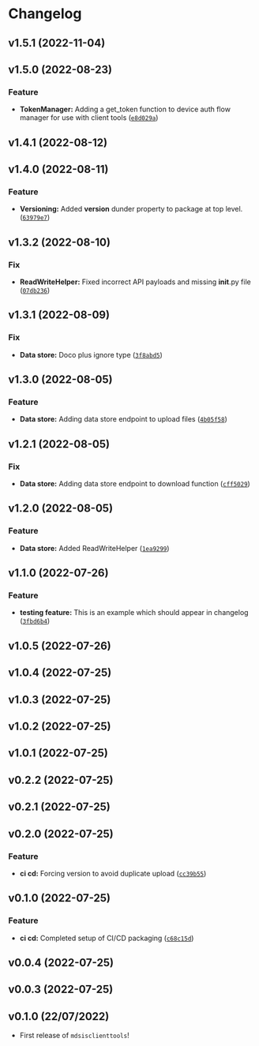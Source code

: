 # Changelog

<!--next-version-placeholder-->

## v1.5.1 (2022-11-04)


## v1.5.0 (2022-08-23)
### Feature
* **TokenManager:** Adding a get_token function to device auth flow manager for use with client tools ([`e8d029a`](https://github.com/gbrrestoration/mds-is-client-tools/commit/e8d029a21ddf6ea838e8d62c9e8f331c925a9002))

## v1.4.1 (2022-08-12)


## v1.4.0 (2022-08-11)
### Feature
* **Versioning:** Added __version__ dunder property to package at top level. ([`63979e7`](https://github.com/gbrrestoration/mds-is-client-tools/commit/63979e77b609f672e4792b851f237522401f60be))

## v1.3.2 (2022-08-10)
### Fix
* **ReadWriteHelper:** Fixed incorrect API payloads and missing __init__.py file ([`07db236`](https://github.com/gbrrestoration/mds-is-client-tools/commit/07db236456d981576ce7ec3dfffcd3f4fc81a0c8))

## v1.3.1 (2022-08-09)
### Fix
* **Data store:** Doco plus ignore type ([`3f8abd5`](https://github.com/gbrrestoration/mds-is-client-tools/commit/3f8abd581ec0c13fd09627822e660aa9778aa634))

## v1.3.0 (2022-08-05)
### Feature
* **Data store:** Adding data store endpoint to upload files ([`4b05f58`](https://github.com/gbrrestoration/mds-is-client-tools/commit/4b05f588e1192680aa3fdee8003f00e804243b16))

## v1.2.1 (2022-08-05)
### Fix
* **Data store:** Adding data store endpoint to download function ([`cff5029`](https://github.com/gbrrestoration/mds-is-client-tools/commit/cff5029eb626b2936829d3c63852991a94a26985))

## v1.2.0 (2022-08-05)
### Feature
* **Data store:** Added ReadWriteHelper ([`1ea9299`](https://github.com/gbrrestoration/mds-is-client-tools/commit/1ea929911d9a29fcb7c67b8fcdc01decbd0e60b9))

## v1.1.0 (2022-07-26)
### Feature
* **testing feature:** This is an example which should appear in changelog ([`3fbd6b4`](https://github.com/gbrrestoration/mds-is-client-tools/commit/3fbd6b4a0b920a3bb946d0e2369b3369f84a40ad))

## v1.0.5 (2022-07-26)


## v1.0.4 (2022-07-25)


## v1.0.3 (2022-07-25)


## v1.0.2 (2022-07-25)


## v1.0.1 (2022-07-25)


## v0.2.2 (2022-07-25)


## v0.2.1 (2022-07-25)


## v0.2.0 (2022-07-25)
### Feature
* **ci cd:** Forcing version to avoid duplicate upload ([`cc39b55`](https://github.com/gbrrestoration/mds-is-client-tools/commit/cc39b55d354accce0e826dbe52c9244f7a75eb5b))

## v0.1.0 (2022-07-25)
### Feature
* **ci cd:** Completed setup of CI/CD packaging ([`c68c15d`](https://github.com/gbrrestoration/mds-is-client-tools/commit/c68c15dd58622df9ffee330623daae4b4fa968a7))

## v0.0.4 (2022-07-25)


## v0.0.3 (2022-07-25)


## v0.1.0 (22/07/2022)

- First release of `mdsisclienttools`!